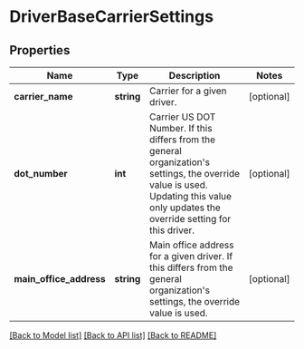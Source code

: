 # DriverBaseCarrierSettings

## Properties
Name | Type | Description | Notes
------------ | ------------- | ------------- | -------------
**carrier_name** | **string** | Carrier for a given driver. | [optional] 
**dot_number** | **int** | Carrier US DOT Number. If this differs from the general organization&#x27;s settings, the override value is used. Updating this value only updates the override setting for this driver. | [optional] 
**main_office_address** | **string** | Main office address for a given driver. If this differs from the general organization&#x27;s settings, the override value is used. | [optional] 

[[Back to Model list]](../../README.md#documentation-for-models) [[Back to API list]](../../README.md#documentation-for-api-endpoints) [[Back to README]](../../README.md)

